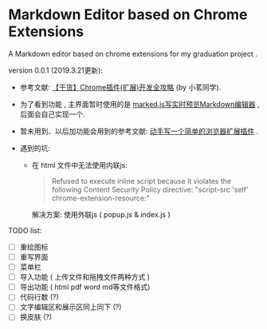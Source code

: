 # Markdown Editor based on Chrome Extensions
A Markdown editor based on chrome extensions for my graduation project .



version 0.0.1 (2019.3.21更新):

- 参考文献: [【干货】Chrome插件(扩展)开发全攻略](http://blog.haoji.me/chrome-plugin-develop.html) (by 小茗同学).

- 为了看到功能 , 主界面暂时使用的是 [marked.js写实时预览Markdown编辑器](https://www.uedbox.com/post/9331/) , 后面会自己实现一个.

- 暂未用到、以后加功能会用到的参考文献:  [动手写一个简单的浏览器扩展插件](https://blog.csdn.net/deeplies/article/details/80898787) .

- 遇到的坑:

  - 在 html 文件中无法使用内联js: 

    > Refused to execute inline script because it violates the following Content Security Policy directive: "script-src 'self' chrome-extension-resource:"

    解决方案: 使用外联js ( popup.js & index.js )



TODO list:

- [ ] 重绘图标
- [ ] 重写界面
- [ ] 菜单栏
- [ ] 导入功能 ( 上传文件和拖拽文件两种方式 )
- [ ] 导出功能 ( html pdf word md等文件格式)
- [ ] 代码行数 (?)
- [ ] 文字编辑区和展示区同上同下 (?)
- [ ] 换皮肤 (?)